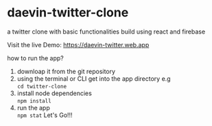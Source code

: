 # daevin-twitter-clone
a twitter clone with basic functionalities build using react and firebase

Visit the live Demo: https://daevin-twitter.web.app

how to run the app?
1. downloap it from the git repository
2. using the terminal or CLI get into the app directory e.g<br/> <code>cd twitter-clone</code>
3. install node dependencies <br/>
	<code>npm install</code>
4. run the app<br/>
	<code>npm stat</code>
		Let's Go!!!
